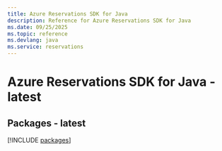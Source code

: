 ```yaml
---
title: Azure Reservations SDK for Java
description: Reference for Azure Reservations SDK for Java
ms.date: 09/25/2025
ms.topic: reference
ms.devlang: java
ms.service: reservations
---
```

# Azure Reservations SDK for Java - latest
## Packages - latest
[!INCLUDE [packages](reservations-index.md)]